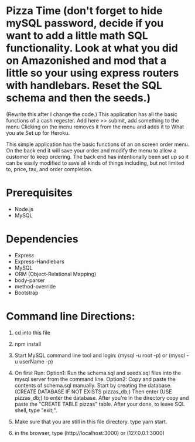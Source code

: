 # Pizza Time (don't forget to hide mySQL password, decide if you want to add a little math SQL functionality. Look at what you did on Amazonished and mod that a little so your using express routers with handlebars. Reset the SQL schema and then the seeds.)

(Rewrite this after I change the code.)
This application has all the basic functions of a cash regester. 
Add here >> submit, add something to the menu
Clicking on the menu removes it from the menu and adds it to What you ate
Set up for Heroku.

This simple application has the basic functions of an on screen order menu. On the back end it will save your order and modify the menu to allow a customer to keep ordering. The back end has intentionally been set up so it can be easily modified to save all kinds of things including, but not limited to, price, tax, and order completion. 


# Prerequisites

* Node.js
* MySQL


# Dependencies

* Express
* Express-Handlebars
* MySQL
* ORM (Object-Relational Mapping)
* body-parser
* method-override
* Bootstrap


# Command line Directions:

1. cd into this file

2. npm install

3. Start MySQL command line tool and login: (mysql -u root -p) or (mysql -u userName -p)

4. On first Run:
	Option1: Run the schema.sql and seeds.sql files into the mysql server from the command line. 
	Option2: Copy and paste the contents of schema.sql manually. Start by creating the database. (CREATE DATABASE IF NOT EXISTS pizzas_db;) Then enter (USE pizzas_db;) to enter the database. After you're in the directory copy and paste the "CREATE TABLE pizzas" table.
	After your done, to leave SQL shell, type "exit;".

5. Make sure that you are still in this file directory. type yarn start.

6. in the browser, type (http://localhost:3000) or (127.0.0.1:3000)
